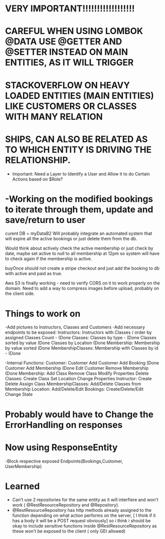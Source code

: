 #    VERY IMPORTANT!!!!!!!!!!!!!!!!!!
#    CAREFUL WHEN USING LOMBOK @DATA USE @GETTER AND @SETTER INSTEAD ON MAIN ENTITIES, AS IT WILL TRIGGER 
#    STACKOVERFLOW ON HEAVY LOADED ENTITIES (MAIN ENTITIES) LIKE CUSTOMERS OR CLASSES WITH MANY RELATION 
#    SHIPS, CAN ALSO BE RELATED AS TO WHICH ENTITY IS DRIVING THE RELATIONSHIP.


- Important: Need a Layer to Identify a User and Allow it to do Certain Actions based on $Role?

# -Working on the modified bookings to iterate through them, update and save/return to user
curent DB = myDataB2
Will probably integrate an automated system that will expire all the active bookings or just delete them
from the db.

Would think about actively check the active membership or just check by date, maybe set active to null to all
membership at 12pm so system will have to check again if the membership is active.

buyOnce should not create a stripe checkout and just add the booking to db with active and paid as true.

Aws S3 is finally working - need to verify CORS on it to work properly on the domain.
Need to add a way to compress images before upload, probably on the client side.

# Things to work on

-Add pictures to Instructors, Classes and Customers
-Add necessary endpoints to be exposed:
    Instructors:
        Instructors with Classes / order by assigned Classes Count - (Done
    Classes:
        Classes by type - (Done
        Classes sorted by value (Done
        Classes by Location (Done
    Membership:
        Membership by value sorted (Done
    MembershipClasses:
        Membership with Classes by id - (Done
    

-Internal Functions:
    Customer:
        Customer Add
        Customer Add Booking (Done
        Customer Add Membership (Done
        Edit
        Customer Remove Membership (Done
    Membership:
        Add Class
        Remove Class
        Modify Properties
        Delete
    Classes:
        Create Class
        Set Location
        Change Properties
    Instructor:
        Create
        Delete
        Assign Class
    MembershipClasses:
        Add/Delete Classes from Membership
    Location:
        Add/Delete/Edit
    Bookings:
        Create/Delete/Edit
        Change State
    

# Probably would have to Change the ErrorHandling on responses
# Now using ResponseEntity
    
    
        
-Block respective exposed Endpoints(Bookings,Customer, UserMembership)

# Learned 
- Can't use 2 repositories for the same entity as it will interfiere and won't work
  ( @RestResourceRepository and @Repository).
- @RestResourceRepository has http methods already assigned to the function depending on what
  action performs on the server, [ I think if it has a body it will be a POST request obviously]
  so i think i should be okay to include sensitive functions inside @RestResourceRepository as
  these won't be exposed to the client ( only GEt allowed)
